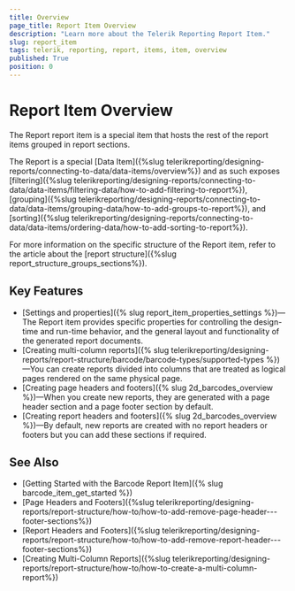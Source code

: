 ```yaml
---
title: Overview
page_title: Report Item Overview 
description: "Learn more about the Telerik Reporting Report Item."
slug: report_item
tags: telerik, reporting, report, items, item, overview
published: True
position: 0
---
```


# Report Item Overview

The Report report item is a special item that hosts the rest of the report items grouped in report sections. 

The Report is a special [Data Item]({%slug telerikreporting/designing-reports/connecting-to-data/data-items/overview%}) and as such exposes [filtering]({%slug telerikreporting/designing-reports/connecting-to-data/data-items/filtering-data/how-to-add-filtering-to-report%}), [grouping]({%slug telerikreporting/designing-reports/connecting-to-data/data-items/grouping-data/how-to-add-groups-to-report%}), and [sorting]({%slug telerikreporting/designing-reports/connecting-to-data/data-items/ordering-data/how-to-add-sorting-to-report%}).

For more information on the specific structure of the Report item, refer to the article about the [report structure]({%slug report_structure_groups_sections%}). 

## Key Features 

* [Settings and properties]({% slug report_item_properties_settings %})—The Report item provides specific properties for controlling the design-time and run-time behavior, and the general layout and functionality of the generated report documents.
* [Creating multi-column reports]({% slug telerikreporting/designing-reports/report-structure/barcode/barcode-types/supported-types %})—You can create reports divided into columns that are treated as logical pages rendered on the same physical page.
* [Creating page headers and footers]({% slug 2d_barcodes_overview %})—When you create new reports, they are generated with a page header section and a page footer section by default.
* [Creating report headers and footers]({% slug 2d_barcodes_overview %})—By default, new reports are created with no report headers or footers but you can add these sections if required.


## See Also

* [Getting Started with the Barcode Report Item]({% slug barcode_item_get_started %})  
* [Page Headers and Footers]({%slug telerikreporting/designing-reports/report-structure/how-to/how-to-add-remove-page-header---footer-sections%})
* [Report Headers and Footers]({%slug telerikreporting/designing-reports/report-structure/how-to/how-to-add-remove-report-header---footer-sections%})
* [Creating Multi-Column Reports]({%slug telerikreporting/designing-reports/report-structure/how-to/how-to-create-a-multi-column-report%})

